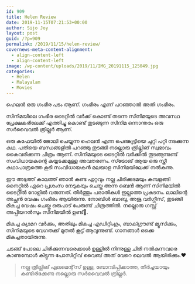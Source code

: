 ```yaml
---
id: 909
title: Helen Review
date: 2019-11-15T07:21:53+00:00
author: Sijo Joy
layout: post
guid: /?p=909
permalink: /2019/11/15/helen-review/
covernews-meta-content-alignment:
  - align-content-left
  - align-content-left
image: /wp-content/uploads/2019/11/IMG_20191115_125049.jpg
categories:
  - Helen
  - Malayalam
  - Movies
---
```

ഹെലൻ ഒരു ഗംഭീര പടം ആണ്. ഗംഭീരം എന്ന് പറഞ്ഞാല്‍ അതി ഗംഭീരം.

സിനിമയിലെ ഗംഭീര ടൈറ്റിൽ വർക്ക് കൊണ്ട് തന്നെ സിനിമയുടെ അവസ്ഥ പ്രേക്ഷകരിലേക്ക് എത്തിച്ചു കൊണ്ട് തുടങ്ങുന്ന സിനിമ ഒന്നാന്തരം ഒരു സർവൈവൽ ത്രില്ലർ ആണ്.

ഒരു കഫേയിൽ ജോലി ചെയ്യുന്ന ഹെലൻ എന്ന പെണ്കുട്ടിയെ ചുറ്റി പറ്റി നടക്കുന്ന കഥ. പതിയെ ബന്ധങ്ങളിൽ പറഞ്ഞു തുടങ്ങി നല്ലൊരു ത്രില്ലിങ് സ്വഭാവം കൈവരിക്കുന്ന ചിത്രം ആണ്. സിനിമയുടെ ടൈറ്റിൽ വർക്കിൽ തുടങ്ങുന്നുണ്ട് സംവിധായകന്റെ കയ്യടക്കമുള്ള അവതരണം. സ്‌ട്രോങ് ആയ ഒരു സ്ത്രീ കഥാപാത്രത്തെ കൂടി സംവിധായകൻ മലയാള സിനിമയിലേക്ക് നൽകുന്നു.

ഈ അടുത്ത് കാലത്ത് ഞാൻ കണ്ട ഏറ്റവും നല്ല ചിരിക്കുടമയും കുമ്പളങ്ങി നൈറ്റ്സിൽ ഏറെ പ്രശംസ നേടുകയും ചെയ്ത അന്ന ബെൻ ആണ് സിനിമയിൽ ടൈറ്റിൽ റോളിൽ വരുന്നത്. തീർത്തും പരാതികൾ ഇല്ലാത്ത പ്രകടനം. ലാലിന്റെ അച്ഛൻ വേഷം ഗംഭീരം ആയിരുന്നു. നോബിൾ ബാബു, അജു വർഗ്ഗീസ്, തുടങ്ങി മികച്ച വേഷം ചെയ്ത ഒരുപാട് പേരുണ്ട് ചിത്രത്തില്‍. നല്ലൊരു ഗസ്റ്റ് അപ്പിയറൻസും സിനിമയിൽ ഉണ്ട്🤗.

മികച്ച ക്യാമറ വർക്കും, അതിലും മികച്ച എഡിറ്റിംഗും, ബാക്ഗ്രൗണ്ട് മ്യൂസിക്കും, സിനിമയുടെ വേഗതക്ക് മുതൽ കൂട്ട് ആവുന്നുണ്ട്. ഗാനങ്ങൾ ഒക്കെ മികച്ചതായിരുന്നു.

ചടങ്ങ് പോലെ ചിരിക്കുന്നവരെക്കാൾ ഉള്ളിൽ നിന്നുള്ള ചിരി നൽകുന്നവരെ കാണുമ്പോൾ കിട്ടുന്ന പോസിറ്റീവ് വൈബ് അത് വേറെ ലെവൽ ആയിരിക്കും.❤️

<blockquote class="wp-block-quote">
  <p>
    നല്ല ത്രില്ലിങ് എലമെന്റ്‌സ് ഉള്ള, ബോറടിപ്പിക്കാത്ത, തീർച്ചയായും കണ്ടിരിക്കേണ്ട നല്ലൊരു സർവൈവൽ ത്രില്ലർ.
  </p>
</blockquote>